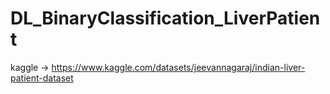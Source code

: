 # DL_BinaryClassification_LiverPatient

kaggle -> https://www.kaggle.com/datasets/jeevannagaraj/indian-liver-patient-dataset
